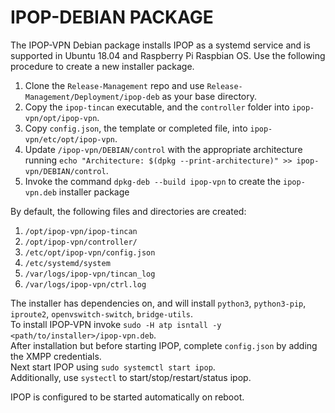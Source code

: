 # IPOP-DEBIAN PACKAGE

The IPOP-VPN Debian package installs IPOP as a systemd service and is supported in Ubuntu 18.04 and Raspberry Pi Raspbian OS. Use the following procedure to create a new installer package.
1. Clone the `Release-Management` repo and use `Release-Management/Deployment/ipop-deb` as your base directory.
2. Copy the `ipop-tincan` executable, and the `controller` folder into `ipop-vpn/opt/ipop-vpn`.
3. Copy `config.json`, the template or completed file, into `ipop-vpn/etc/opt/ipop-vpn`.
4. Update `/ipop-vpn/DEBIAN/control` with the appropriate architecture running `echo "Architecture: $(dpkg --print-architecture)" >> ipop-vpn/DEBIAN/control`.   
5. Invoke the command `dpkg-deb --build ipop-vpn` to create the `ipop-vpn.deb` installer package

By default, the following files and directories are created:
1. `/opt/ipop-vpn/ipop-tincan`
2. `/opt/ipop-vpn/controller/`
3. `/etc/opt/ipop-vpn/config.json`
4. `/etc/systemd/system`
5. `/var/logs/ipop-vpn/tincan_log`
6. `/var/logs/ipop-vpn/ctrl.log`

The installer has dependencies on, and will install `python3`, `python3-pip`, `iproute2`, `openvswitch-switch`, `bridge-utils`.  
To install IPOP-VPN invoke `sudo -H atp isntall -y <path/to/installer>/ipop-vpn.deb`.  
After installation but before starting IPOP, complete `config.json` by adding the XMPP credentials.  
Next start IPOP using `sudo systemctl start ipop`.  
Additionally, use `systectl` to start/stop/restart/status ipop.

IPOP is configured to be started automatically on reboot.

